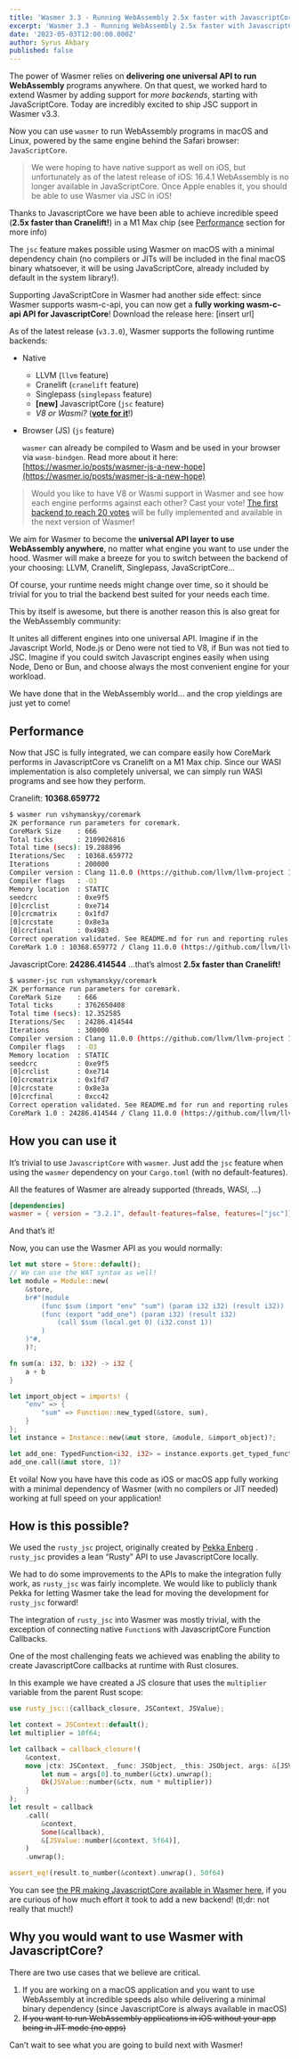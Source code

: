 ```yaml
---
title: 'Wasmer 3.3 - Running WebAssembly 2.5x faster with JavascriptCore'
excerpt: 'Wasmer 3.3 - Running WebAssembly 2.5x faster with JavascriptCore'
date: '2023-05-03T12:00:00.000Z'
author: Syrus Akbary
published: false
---
```


The power of Wasmer relies on **delivering one universal API to run WebAssembly** programs anywhere. On that quest, we worked hard to extend Wasmer by adding support for *more backends*, starting with JavaScriptCore. Today are incredibly excited to ship JSC support in Wasmer v3.3.

Now you can use `wasmer` to run WebAssembly programs in macOS and Linux, powered by the same engine behind the Safari browser: `JavaScriptCore`. 

> We were hoping to have native support as well on iOS, but unfortunately as of the latest release of iOS: 16.4.1 WebAssembly is no longer available in JavaScriptCore. Once Apple enables it, you should be able to use Wasmer via JSC in iOS!

Thanks to JavascriptCore we have been able to achieve incredible speed (**2.5x faster than Cranelift!**) in a M1 Max chip (see [Performance](#performance) section for more info)

The `jsc` feature makes possible using Wasmer on macOS with a minimal dependency chain (no compilers or JITs will be included in the final macOS binary whatsoever, it will be using JavaScriptCore, already included by default in the system library!).

Supporting JavaScriptCore in Wasmer had another side effect: since Wasmer supports wasm-c-api, you can now get a **fully working wasm-c-api API for JavascriptCore**! Download the release here: [insert url]

As of the latest release (`v3.3.0`), Wasmer supports the following runtime backends:

- Native
    - LLVM (`llvm` feature)
    - Cranelift (`cranelift` feature)
    - Singlepass (`singlepass` feature)
    - **[new]** JavascriptCore  (`jsc` feature)
    - *V8 or Wasmi?* ([**vote for it**](https://github.com/wasmerio/wasmer/discussions/3839)!)
- Browser (JS) (`js` feature)
    
    `wasmer` can already be compiled to Wasm and be used in your browser via `wasm-bindgen`. Read more about it here:
    [https://wasmer.io/posts/wasmer-js-a-new-hope](https://wasmer.io/posts/wasmer-js-a-new-hope)
    

> Would you like to have V8 or Wasmi support in Wasmer and see how each engine performs against each other? Cast your vote! [The first backend to reach 20 votes](https://github.com/wasmerio/wasmer/discussions/3839) will be fully implemented and available in the next version of Wasmer!

We aim for Wasmer to become the **universal API layer to use WebAssembly anywhere**, no matter what engine you want to use under the hood. Wasmer will make a breeze for you to switch between the backend of your choosing: LLVM, Cranelift, Singlepass, JavaScriptCore…

Of course, your runtime needs might change over time, so it should be trivial for you to trial the backend best suited for your needs each time.

This by itself is awesome, but there is another reason this is also great for the WebAssembly community:

It unites all different engines into one universal API. Imagine if in the Javascript World, Node.js or Deno were not tied to V8, if Bun was not tied to JSC. Imagine if you could switch Javascript engines easily when using Node, Deno or Bun, and choose always the most convenient engine for your workload.

We have done that in the WebAssembly world… and the crop yieldings are just yet to come!

<a id="performance"></a>

## Performance

Now that JSC is fully integrated, we can compare easily how CoreMark performs in JavascriptCore vs Cranelift on a M1 Max chip. Since our WASI implementation is also completely universal, we can simply run WASI programs and see how they perform.

Cranelift: **10368.659772**

```bash
$ wasmer run vshymanskyy/coremark
2K performance run parameters for coremark.
CoreMark Size    : 666
Total ticks      : 2109026816
Total time (secs): 19.288896
Iterations/Sec   : 10368.659772
Iterations       : 200000
Compiler version : Clang 11.0.0 (https://github.com/llvm/llvm-project 176249bd6732a8044d457092ed932768724a6f06)
Compiler flags   : -O3
Memory location  : STATIC
seedcrc          : 0xe9f5
[0]crclist       : 0xe714
[0]crcmatrix     : 0x1fd7
[0]crcstate      : 0x8e3a
[0]crcfinal      : 0x4983
Correct operation validated. See README.md for run and reporting rules.
CoreMark 1.0 : 10368.659772 / Clang 11.0.0 (https://github.com/llvm/llvm-project 176249bd6732a8044d457092ed932768724a6f06) -O3    / STATIC
```

JavascriptCore: **24286.414544** …that’s almost **2.5x faster than Cranelift!**

```bash
$ wasmer-jsc run vshymanskyy/coremark
2K performance run parameters for coremark.
CoreMark Size    : 666
Total ticks      : 3762650408
Total time (secs): 12.352585
Iterations/Sec   : 24286.414544
Iterations       : 300000
Compiler version : Clang 11.0.0 (https://github.com/llvm/llvm-project 176249bd6732a8044d457092ed932768724a6f06)
Compiler flags   : -O3
Memory location  : STATIC
seedcrc          : 0xe9f5
[0]crclist       : 0xe714
[0]crcmatrix     : 0x1fd7
[0]crcstate      : 0x8e3a
[0]crcfinal      : 0xcc42
Correct operation validated. See README.md for run and reporting rules.
CoreMark 1.0 : 24286.414544 / Clang 11.0.0 (https://github.com/llvm/llvm-project 176249bd6732a8044d457092ed932768724a6f06) -O3    / STATIC
```

## How you can use it

It’s trivial to use `JavascriptCore` with `wasmer`. Just add the `jsc` feature when using the `wasmer` dependency on your `Cargo.toml` (with no default-features).

All the features of Wasmer are already supported (threads, WASI, …)

```toml
[dependencies]
wasmer = { version = "3.2.1", default-features=false, features=["jsc"]}
```

And that’s it!

Now, you can use the Wasmer API as you would normally:

```rust
let mut store = Store::default();
// We can use the WAT syntax as well!
let module = Module::new(
    &store,
    br#"(module
        (func $sum (import "env" "sum") (param i32 i32) (result i32))
        (func (export "add_one") (param i32) (result i32)
            (call $sum (local.get 0) (i32.const 1))
        )
    )"#,
	)?;

fn sum(a: i32, b: i32) -> i32 {
    a + b
}

let import_object = imports! {
    "env" => {
        "sum" => Function::new_typed(&store, sum),
    }
};
let instance = Instance::new(&mut store, &module, &import_object)?;

let add_one: TypedFunction<i32, i32> = instance.exports.get_typed_function("add_one")?;
add_one.call(&mut store, 1)?
```

Et voila! Now you have have this code as iOS or macOS app fully working with a minimal dependency of Wasmer (with no compilers or JIT needed) working at full speed on your application!

## How is this possible?

We used the `rusty_jsc` project, originally created by [Pekka Enberg](https://github.com/penberg) . `rusty_jsc` provides a lean “Rusty” API to use JavascriptCore locally.

We had to do some improvements to the APIs to make the integration fully work, as `rusty_jsc` was fairly incomplete. We would like to publicly thank Pekka for letting Wasmer take the lead for moving the development for `rusty_jsc` forward!

The integration of `rusty_jsc` into Wasmer was mostly trivial, with the exception of connecting native `Function`s with JavascriptCore Function Callbacks.

One of the most challenging feats we achieved was enabling the ability to create JavascriptCore callbacks at runtime with Rust closures.

In this example we have created a JS closure that uses the `multiplier` variable from the parent Rust scope:

```rust
use rusty_jsc::{callback_closure, JSContext, JSValue};

let context = JSContext::default();
let multiplier = 10f64;

let callback = callback_closure!(
    &context,
    move |ctx: JSContext, _func: JSObject, _this: JSObject, args: &[JSValue]| {
        let num = args[0].to_number(&ctx).unwrap();
        Ok(JSValue::number(&ctx, num * multiplier))
    }
);
let result = callback
    .call(
        &context,
        Some(&callback),
        &[JSValue::number(&context, 5f64)],
    )
    .unwrap();

assert_eq!(result.to_number(&context).unwrap(), 50f64)
```

You can see [the PR making JavascriptCore available in Wasmer here](https://github.com/wasmerio/wasmer/pull/3825), if you are curious of how much effort it took to add a new backend! (tl;dr: not really that much!)

## Why you would want to use Wasmer with JavascriptCore?

There are two use cases that we believe are critical.

1. If you are working on a macOS application and you want to use WebAssembly at incredible speeds also while delivering a minimal binary dependency (since JavascriptCore is always available in macOS)
2. ~~If you want to run WebAssembly applications in iOS without your app being in JIT mode (no apps)~~

Can’t wait to see what you are going to build next with Wasmer!
